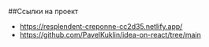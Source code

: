 ##Ссылки на проект

- https://resplendent-creponne-cc2d35.netlify.app/
- https://github.com/PavelKuklin/idea-on-react/tree/main
